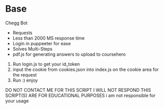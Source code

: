 # Base
 Chegg Bot
 - Requests
 - Less than 2000 MS response time
 - Login in puppeeter for ease
 - Solves Multi-Steps
 - pdf.js for generating answers to upload to coursehero



 1. Run login.js to get your id_token
 2. input the cookie from cookies.json into index.js on the cookie area for the request
 3. Run :) enjoy



DO NOT CONTACT ME FOR THIS SCRIPT I WILL NOT RESPOND
THIS SCRIPT(S) ARE FOR EDUCATIONAL PURPOSES
i am not responsible for your usage


